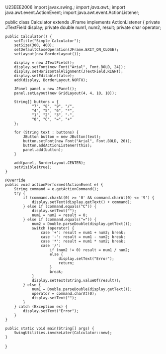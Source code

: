 U23EEE2006
import javax.swing.*;
import java.awt.*;
import java.awt.event.ActionEvent;
import java.awt.event.ActionListener;

public class Calculator extends JFrame implements ActionListener {
    private JTextField display;
    private double num1, num2, result;
    private char operator;

    public Calculator() {
        setTitle("Simple Calculator");
        setSize(300, 400);
        setDefaultCloseOperation(JFrame.EXIT_ON_CLOSE);
        setLayout(new BorderLayout());

        display = new JTextField();
        display.setFont(new Font("Arial", Font.BOLD, 24));
        display.setHorizontalAlignment(JTextField.RIGHT);
        display.setEditable(false);
        add(display, BorderLayout.NORTH);

        JPanel panel = new JPanel();
        panel.setLayout(new GridLayout(4, 4, 10, 10));

        String[] buttons = {
                "7", "8", "9", "/",
                "4", "5", "6", "*",
                "1", "2", "3", "-",
                "0", "C", "=", "+"
        };

        for (String text : buttons) {
            JButton button = new JButton(text);
            button.setFont(new Font("Arial", Font.BOLD, 20));
            button.addActionListener(this);
            panel.add(button);
        }

        add(panel, BorderLayout.CENTER);
        setVisible(true);
    }

    @Override
    public void actionPerformed(ActionEvent e) {
        String command = e.getActionCommand();
        try {
            if (command.charAt(0) >= '0' && command.charAt(0) <= '9') {
                display.setText(display.getText() + command);
            } else if (command.equals("C")) {
                display.setText("");
                num1 = num2 = result = 0;
            } else if (command.equals("=")) {
                num2 = Double.parseDouble(display.getText());
                switch (operator) {
                    case '+': result = num1 + num2; break;
                    case '-': result = num1 - num2; break;
                    case '*': result = num1 * num2; break;
                    case '/':
                        if (num2 != 0) result = num1 / num2;
                        else {
                            display.setText("Error");
                            return;
                        }
                        break;
                }
                display.setText(String.valueOf(result));
            } else {
                num1 = Double.parseDouble(display.getText());
                operator = command.charAt(0);
                display.setText("");
            }
        } catch (Exception ex) {
            display.setText("Error");
        }
    }

    public static void main(String[] args) {
        SwingUtilities.invokeLater(Calculator::new);
    }
}
